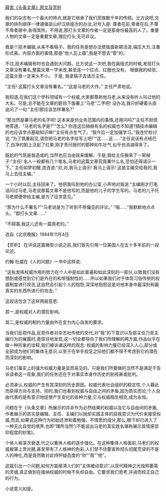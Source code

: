 [薛舍《头条文章》原文及赏析](https://www.vrrw.net/wx/15256.html)

我们的杂志有一个最大的特点,就是它继承了我们民族数千年的传统。比方说吧,文章的排列顺序一律遵循梁山好汉排座次的办法,对号入座: 尊者在前,卑者在后,不尊不卑者居中,各得其所。不用说,那打头文章的作者一定是那身份最高的人了。重要人物的文章一定是重要文章,理应打头,无可非议。

我是个技术编辑,从来不看稿子。我的任务是想办法使版面新颖活泼,端庄大方,注重形式美。内容方面的事情,那是“他人瓦上霜”,我是不愿去“管”的。

不过,技术编辑有时也会遇到大问题。比方说这一次吧,我在画版式的时候,发现打头文章没有署名,整篇文章一字未改,甚至连一个红点、红圈也没有。 根据我的经验, 这篇文章一定来头不小。 于是, 我拿稿子去请示主任。

“主任! 这篇打头文章没有署名。” “这是马老的大作。” 主任严肃地说。

我知道,在我们这个学科领域有一个权威,大家都尊称他马老,从来没有听人叫过他的大名。可是,总不能在文章的题目下面署上“马老”二字吧! 没办法,我只好硬着头皮追问了一句:“主任!那应该怎样署名?”

“那当然是署马老的名字呗! 这本来是你业务范围内的事情,还用问吗?”主任不耐烦地答道。“马老的名字是?”“怎么? 你连这位赫赫有名的权威也不知道?搞技术编辑的也应该学点基础知识嘛!”主任有点生气了。“我今后一定加强学习。”我连忙检讨说,“为了慎重起见,请您把马老的名字给写上吧!”“这……这……”主任说话有点结巴了,白净的脸上泛起了红晕,刚才责问我时的那种如牛壮气,似乎也消减得多了。

尴尬的气氛是我造成的,当然也应当由我来缓解。于是,我给主任搬来了一架梯子:“主任! 名人一般都有几个笔名,马老的这篇文章究竟署什么名,恐怕还得请示一下。” 主任如梦初醒,连连说:“对,对,我马上请示! 我马上请示! 这是主编交给我的,我马上去找主编。”

一个小时以后,主任回来了。他把我叫到他的办公室,小声地对我说:“主编刚才打电话问过马老,马老说那篇文章不是他写的,而是他的儿子的学生写的。马老的儿子托马老顺便带给主编,是为了征求意见。”

“那为什么不署名?”“马老说是为了听到不带偏见的评论。” “哦……”我默默地点点头。“那打头文章……”

“不碍事,我这儿还有一篇周老的。”

选自《北京晚报》1984年11月4日



【赏析】 在评说这篇微型小说之前,我们首先引用一位美国人在五十多年前的一段论述。

约翰·杜威在《人的问题》一书中这样说:

“这些发挥权威作用的势力在个人中是如此普遍和如此深刻的一部分,以致我们没有想到或感觉到它们是外在的和带强制性的……所以如果我们对于体现习俗传统的权威制度进行攻击,这自然会引起个人的抱怨;深深地抱怨这是对他本身中最深刻和最真实的东西所进行的攻击。”

这段话包含了这样两层意思:

其一,是权威对人的潜在影响。

其二,是权威的制约力量由外在变为内心自发的要求。

当我们反观作品,反观作者对杂志社传统的交代,对“我”的下意识以及部主任乃至主编行为的展露时,竟惊讶地发现,这一切全都导向了我们所理解的两方面,作品似乎在做一种形象的诠释,我们被诉诸这样的观念: 权威的影响力量已经深入人心,部分或全部成为他们的集体无意识,以至于在举手投足之际他们都不得不考虑到它的潜在而深刻的影响。

马老们事实上的强大权威力量是显而易见的。只是我们所要做的当然不是满足于告诉读者这一现象,我们的任务还在于对事实本身作历史的剖视甚或批判。

必须承认,权威的产生有其深刻的历史原因。权威代表社会组织的稳定性,个人藉此而获得方向与支持。同时,我们也看到权威与自由之间的矛盾,因为质实而论,个人自由代表的是有意识地促使产生变化的各种力量,它与权威相生相克,成为永恒。

问题在于《头条文章》所展示的并非作为必然结果的权威以及它与自由间的矛盾,作者展示的其实是编辑、主任、主编们以抛却实践主体的自我意识为代价来接受权威,而且,如果说这种行为初始还渗和着勉强、不情愿的成分,那么,眼下却已进入了一种无比自觉的境界,也即“理所当然”(不能说出马老的真实姓名堪称展示其情感崇仰程度的妙笔)。

个体人格渐次衰退,代之以集体人格的逐步强化。在这种集体人格面前,马老们的权威被罩上灵光圈,甚至带有了人格神的色彩,人们禁不住要宣称彻头彻尾荒谬的不是人的神化,而是竟然敢对此持怀疑态度的“你”“我”“他”。

这就引出一个问题,如何方能廓清人们的“主体被动意识”,以现代精神之光烛照萎蔫的灵魂,真正做到在接纳权威的时候不失却自由。它要求我们思考,并进而校正自己的行为。

小说意义如是。

